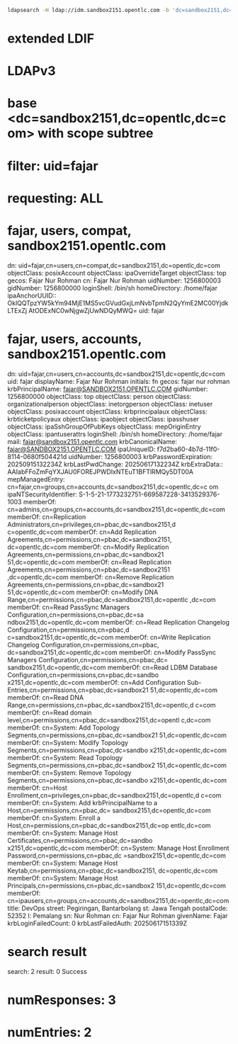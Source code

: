 ```sh
ldapsearch -H ldap://idm.sandbox2151.opentlc.com -b 'dc=sandbox2151,dc=opentlc,dc=com' -D 'uid=admin,cn=users,cn=accounts,dc=sandbox2151,dc=opentlc,dc=com' -w P@ssw0rd123 uid=fajar
```

# extended LDIF

#

# LDAPv3

# base <dc=sandbox2151,dc=opentlc,dc=com> with scope subtree

# filter: uid=fajar

# requesting: ALL

#

# fajar, users, compat, sandbox2151.opentlc.com

dn: uid=fajar,cn=users,cn=compat,dc=sandbox2151,dc=opentlc,dc=com
objectClass: posixAccount
objectClass: ipaOverrideTarget
objectClass: top
gecos: Fajar Nur Rohman
cn: Fajar Nur Rohman
uidNumber: 1256800003
gidNumber: 1256800000
loginShell: /bin/sh
homeDirectory: /home/fajar
ipaAnchorUUID:: OklQQTpzYW5kYm94MjE1MS5vcGVudGxjLmNvbTpmN2QyYmE2MC00YjdkLTExZj
 AtODExNC0wNjgwZjUwNDQyMWQ=
uid: fajar

# fajar, users, accounts, sandbox2151.opentlc.com

dn: uid=fajar,cn=users,cn=accounts,dc=sandbox2151,dc=opentlc,dc=com
uid: fajar
displayName: Fajar Nur Rohman
initials: fn
gecos: fajar nur rohman
krbPrincipalName: <fajar@SANDBOX2151.OPENTLC.COM>
gidNumber: 1256800000
objectClass: top
objectClass: person
objectClass: organizationalperson
objectClass: inetorgperson
objectClass: inetuser
objectClass: posixaccount
objectClass: krbprincipalaux
objectClass: krbticketpolicyaux
objectClass: ipaobject
objectClass: ipasshuser
objectClass: ipaSshGroupOfPubKeys
objectClass: mepOriginEntry
objectClass: ipantuserattrs
loginShell: /bin/sh
homeDirectory: /home/fajar
mail: <fajar@sandbox2151.opentlc.com>
krbCanonicalName: <fajar@SANDBOX2151.OPENTLC.COM>
ipaUniqueID: f7d2ba60-4b7d-11f0-8114-0680f504421d
uidNumber: 1256800003
krbPasswordExpiration: 20250915132234Z
krbLastPwdChange: 20250617132234Z
krbExtraData:: AAIabFFoZmFqYXJAU0FOREJPWDIxNTEuT1BFTlRMQy5DT00A
mepManagedEntry: cn=fajar,cn=groups,cn=accounts,dc=sandbox2151,dc=opentlc,dc=c
 om
ipaNTSecurityIdentifier: S-1-5-21-1773232751-669587228-3413529376-1003
memberOf: cn=admins,cn=groups,cn=accounts,dc=sandbox2151,dc=opentlc,dc=com
memberOf: cn=Replication Administrators,cn=privileges,cn=pbac,dc=sandbox2151,d
 c=opentlc,dc=com
memberOf: cn=Add Replication Agreements,cn=permissions,cn=pbac,dc=sandbox2151,
 dc=opentlc,dc=com
memberOf: cn=Modify Replication Agreements,cn=permissions,cn=pbac,dc=sandbox21
 51,dc=opentlc,dc=com
memberOf: cn=Read Replication Agreements,cn=permissions,cn=pbac,dc=sandbox2151
 ,dc=opentlc,dc=com
memberOf: cn=Remove Replication Agreements,cn=permissions,cn=pbac,dc=sandbox21
 51,dc=opentlc,dc=com
memberOf: cn=Modify DNA Range,cn=permissions,cn=pbac,dc=sandbox2151,dc=opentlc
 ,dc=com
memberOf: cn=Read PassSync Managers Configuration,cn=permissions,cn=pbac,dc=sa
 ndbox2151,dc=opentlc,dc=com
memberOf: cn=Read Replication Changelog Configuration,cn=permissions,cn=pbac,d
 c=sandbox2151,dc=opentlc,dc=com
memberOf: cn=Write Replication Changelog Configuration,cn=permissions,cn=pbac,
 dc=sandbox2151,dc=opentlc,dc=com
memberOf: cn=Modify PassSync Managers Configuration,cn=permissions,cn=pbac,dc=
 sandbox2151,dc=opentlc,dc=com
memberOf: cn=Read LDBM Database Configuration,cn=permissions,cn=pbac,dc=sandbo
 x2151,dc=opentlc,dc=com
memberOf: cn=Add Configuration Sub-Entries,cn=permissions,cn=pbac,dc=sandbox21
 51,dc=opentlc,dc=com
memberOf: cn=Read DNA Range,cn=permissions,cn=pbac,dc=sandbox2151,dc=opentlc,d
 c=com
memberOf: cn=Read domain level,cn=permissions,cn=pbac,dc=sandbox2151,dc=opentl
 c,dc=com
memberOf: cn=System: Add Topology Segments,cn=permissions,cn=pbac,dc=sandbox21
 51,dc=opentlc,dc=com
memberOf: cn=System: Modify Topology Segments,cn=permissions,cn=pbac,dc=sandbo
 x2151,dc=opentlc,dc=com
memberOf: cn=System: Read Topology Segments,cn=permissions,cn=pbac,dc=sandbox2
 151,dc=opentlc,dc=com
memberOf: cn=System: Remove Topology Segments,cn=permissions,cn=pbac,dc=sandbo
 x2151,dc=opentlc,dc=com
memberOf: cn=Host Enrollment,cn=privileges,cn=pbac,dc=sandbox2151,dc=opentlc,d
 c=com
memberOf: cn=System: Add krbPrincipalName to a Host,cn=permissions,cn=pbac,dc=
 sandbox2151,dc=opentlc,dc=com
memberOf: cn=System: Enroll a Host,cn=permissions,cn=pbac,dc=sandbox2151,dc=op
 entlc,dc=com
memberOf: cn=System: Manage Host Certificates,cn=permissions,cn=pbac,dc=sandbo
 x2151,dc=opentlc,dc=com
memberOf: cn=System: Manage Host Enrollment Password,cn=permissions,cn=pbac,dc
 =sandbox2151,dc=opentlc,dc=com
memberOf: cn=System: Manage Host Keytab,cn=permissions,cn=pbac,dc=sandbox2151,
 dc=opentlc,dc=com
memberOf: cn=System: Manage Host Principals,cn=permissions,cn=pbac,dc=sandbox2
 151,dc=opentlc,dc=com
memberOf: cn=ipausers,cn=groups,cn=accounts,dc=sandbox2151,dc=opentlc,dc=com
title: DevOps
street: Pegiringan, Bantarbolang
st: Jawa Tengah
postalCode: 52352
l: Pemalang
sn: Nur Rohman
cn: Fajar Nur Rohman
givenName: Fajar
krbLoginFailedCount: 0
krbLastFailedAuth: 20250617151339Z

# search result

search: 2
result: 0 Success

# numResponses: 3

# numEntries: 2
